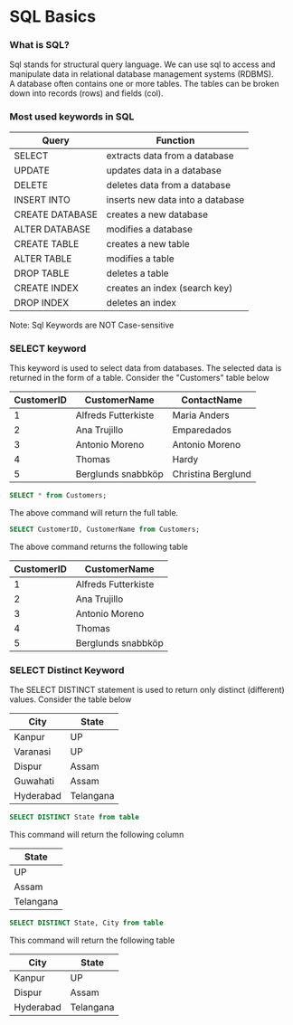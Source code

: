 # SQL Basics

### What is SQL?
Sql stands for structural query language. We can use sql to access and manipulate data in relational database management systems (RDBMS). <br/>
A database often contains one or more tables. The tables can be broken down into records (rows) and fields (col).

### Most used keywords in SQL
Query   | Function
--------|--------------------------------------
|SELECT | extracts data from a database
|UPDATE | updates data in a database
|DELETE | deletes data from a database
|INSERT INTO | inserts new data into a database
|CREATE DATABASE | creates a new database
|ALTER DATABASE | modifies a database
|CREATE TABLE | creates a new table
|ALTER TABLE | modifies a table
|DROP TABLE | deletes a table
|CREATE INDEX | creates an index (search key)
|DROP INDEX | deletes an index

Note: Sql Keywords are NOT Case-sensitive

### SELECT keyword
This keyword is used to select data from databases. The selected data is returned in the form of a table. Consider the "Customers" table below 

CustomerID |	        CustomerName  	     |   ContactName
-----------|-------------------------------|---------------------
1          |         Alfreds Futterkiste	 |  Maria Anders	
2	         |         Ana Trujillo          |  Emparedados
3	         |         Antonio Moreno        |	Antonio Moreno	
4          |         Thomas                |  Hardy
5	         |         Berglunds snabbköp	   |  Christina Berglund	


```sql
SELECT * from Customers;
```
The above command will return the full table.

```sql
SELECT CustomerID, CustomerName from Customers;
```
The above command returns the following table

CustomerID	|        CustomerName  	         	
------------|---------------------
1           |        Alfreds Futterkiste	    	
2	          |        Ana Trujillo            
3	          |        Antonio Moreno        		
4           |        Thomas                  
5	          |        Berglunds snabbköp

### SELECT Distinct Keyword
The SELECT DISTINCT statement is used to return only distinct (different) values. Consider the table below

City	      |        State  	         	
------------|---------------------
Kanpur      |        UP	    	
Varanasi	  |        UP            
Dispur	    |        Assam        		
Guwahati    |        Assam                  
Hyderabad	  |        Telangana

```sql
SELECT DISTINCT State from table
```
This command will return the following column

|State|
|------|
|UP|
|Assam|
|Telangana|

```sql
SELECT DISTINCT State, City from table
```
This command will return the following table

City	      |        State  	         	
------------|---------------------
Kanpur      |        UP	    	            
Dispur	    |        Assam        		              
Hyderabad	  |        Telangana


